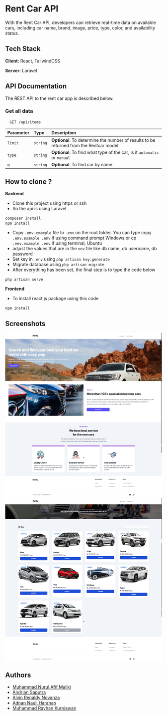 # Rent Car API

With the Rent Car API, developers can retrieve real-time data on available cars, including car name, brand, image, price, type, color, and availability status.

## Tech Stack

**Client:** React, TailwindCSS

**Server:** Laravel

## API Documentation

The REST API to the rent car app is described below.

### Get all data

```http
  GET /api/items
```

| Parameter | Type     | Description                                                                            |
| :-------- | :------- | :------------------------------------------------------------------------------------- |
| `limit`   | `string` | **Optional**. To determine the number of results to be returned from the Rentcar model |
| `type`    | `string` | **Optional**. To find what type of the car, is it `automatic` or `manual`              |
| `q`       | `string` | **Optional**. To find car by name                                                      |

## How to clone ?

**Backend**

- Clone this project using https or ssh
- So the api is using Laravel

```
composer install
npm install
```

- Copy `.env.example` file to `.env` on the root folder. You can type copy `.env.example .env` if using command prompt Windows or cp `.env.example .env` if using terminal, Ubuntu
- adjust the values that are in the `env` file like db name, db username, db password
- Set key in `.env` using `php artisan key:generate`
- Migrate database using `php artisan migrate`
- After everything has been set, the final step is to type the code below

```
php artisan serve
```

**Frontend**

- To install react js package using this code

```
npm install
```

## Screenshots

![Homepage](./screenshot/home.jpeg)
![Card Page](./screenshot/card.jpeg)

## Authors

- [Muhammad Nurul Afif Maliki](https://www.github.com/mafif21)
- [Andrian Saputra](https://www.github.com/mafif21)
- [Alvin Renaldy Novanza](https://www.github.com/mafif21)
- [Adnan Nauli Harahap](https://www.github.com/mafif21)
- [Muhammad Rayhan Kurniawan](https://www.github.com/mafif21)

